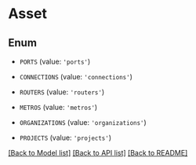 # Asset


## Enum

* `PORTS` (value: `'ports'`)

* `CONNECTIONS` (value: `'connections'`)

* `ROUTERS` (value: `'routers'`)

* `METROS` (value: `'metros'`)

* `ORGANIZATIONS` (value: `'organizations'`)

* `PROJECTS` (value: `'projects'`)

[[Back to Model list]](../README.md#documentation-for-models) [[Back to API list]](../README.md#documentation-for-api-endpoints) [[Back to README]](../README.md)


